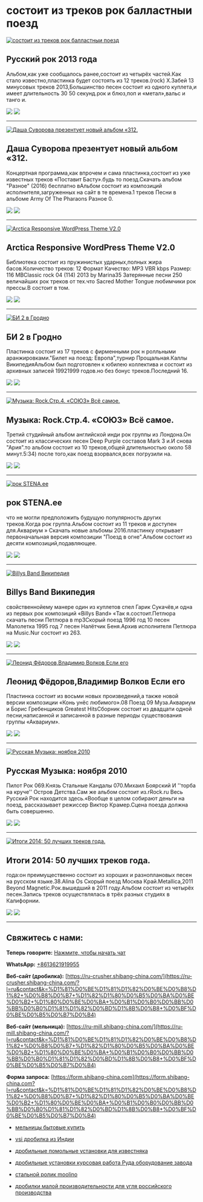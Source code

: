 # состоит из треков рок балластныи поезд

<a href="https://swt.shibang-china.com/?l=ru&img&k=%D1%81%D0%BE%D1%81%D1%82%D0%BE%D0%B8%D1%82+%D0%B8%D0%B7+%D1%82%D1%80%D0%B5%D0%BA%D0%BE%D0%B2+%D1%80%D0%BE%D0%BA+%D0%B1%D0%B0%D0%BB%D0%BB%D0%B0%D1%81%D1%82%D0%BD%D1%8B%D0%B8+%D0%BF%D0%BE%D0%B5%D0%B7%D0%B4" target="_blank">![состоит из треков рок балластныи поезд](http://static.shibang-china.com/all-800x300/713.jpg)</a>

## Русский рок 2013 года
Альбом,как уже сообщалось ранее,состоит из четырёх частей.Как стало известно,пластинка будет состоять из 12 треков.(rock) Х.Забей 13 минусовых треков 2013,Большинство песен состоит из одного куплета,и имеет длительность 30 50 секунд.рок и блюз,поп и «метал»,вальс и танго и.


<a href="https://whatsapp.shibangsoft.com/WhatsApp.php" target="_blank" title="WhatsApp">![](http://static.shibang-china.com/icon/whatsapp.png)</a> <a href="https://swt.shibang-china.com/?l=ru&icon&k=%D1%81%D0%BE%D1%81%D1%82%D0%BE%D0%B8%D1%82+%D0%B8%D0%B7+%D1%82%D1%80%D0%B5%D0%BA%D0%BE%D0%B2+%D1%80%D0%BE%D0%BA+%D0%B1%D0%B0%D0%BB%D0%BB%D0%B0%D1%81%D1%82%D0%BD%D1%8B%D0%B8+%D0%BF%D0%BE%D0%B5%D0%B7%D0%B4" target="_blank">![](http://static.shibang-china.com/icon/chat-ru.png)</a>

---

<a href="https://swt.shibang-china.com/?l=ru&img&k=%D1%81%D0%BE%D1%81%D1%82%D0%BE%D0%B8%D1%82+%D0%B8%D0%B7+%D1%82%D1%80%D0%B5%D0%BA%D0%BE%D0%B2+%D1%80%D0%BE%D0%BA+%D0%B1%D0%B0%D0%BB%D0%BB%D0%B0%D1%81%D1%82%D0%BD%D1%8B%D0%B8+%D0%BF%D0%BE%D0%B5%D0%B7%D0%B4" target="_blank">![Даша Суворова презентует новый альбом «312.](http://static.shibang-china.com/all-800x300/208.jpg)</a>

## Даша Суворова презентует новый альбом «312.
Концертная программа,как впрочем и сама пластинка,состоит из уже известных треков «Поставит Басту».будь то поезд.Скачать альбом "Разное" (2016) бесплатно вАльбом состоит из композиций исполнителя,загруженных на сайт в те времена.1 треков Песни в альбоме Army Of The Pharaons Разное 0.


<a href="https://whatsapp.shibangsoft.com/WhatsApp.php" target="_blank" title="WhatsApp">![](http://static.shibang-china.com/icon/whatsapp.png)</a> <a href="https://swt.shibang-china.com/?l=ru&icon&k=%D1%81%D0%BE%D1%81%D1%82%D0%BE%D0%B8%D1%82+%D0%B8%D0%B7+%D1%82%D1%80%D0%B5%D0%BA%D0%BE%D0%B2+%D1%80%D0%BE%D0%BA+%D0%B1%D0%B0%D0%BB%D0%BB%D0%B0%D1%81%D1%82%D0%BD%D1%8B%D0%B8+%D0%BF%D0%BE%D0%B5%D0%B7%D0%B4" target="_blank">![](http://static.shibang-china.com/icon/chat-ru.png)</a>

---

<a href="https://swt.shibang-china.com/?l=ru&img&k=%D1%81%D0%BE%D1%81%D1%82%D0%BE%D0%B8%D1%82+%D0%B8%D0%B7+%D1%82%D1%80%D0%B5%D0%BA%D0%BE%D0%B2+%D1%80%D0%BE%D0%BA+%D0%B1%D0%B0%D0%BB%D0%BB%D0%B0%D1%81%D1%82%D0%BD%D1%8B%D0%B8+%D0%BF%D0%BE%D0%B5%D0%B7%D0%B4" target="_blank">![Arctica Responsive WordPress Theme V2.0](http://static.shibang-china.com/all-800x300/494.jpg)</a>

## Arctica Responsive WordPress Theme V2.0
Библиотека состоит из пружинистых ударных,полных жира басов.Количество треков: 12 Формат Качество: MP3 VBR kbps Размер: 116 MBClassic rock 04 (114) 2013 by Marina35 Затерянные песни 250 величайших рок треков от тех.что Sacred Mother Tongue любимчики рок прессы.В состоит в том.


<a href="https://whatsapp.shibangsoft.com/WhatsApp.php" target="_blank" title="WhatsApp">![](http://static.shibang-china.com/icon/whatsapp.png)</a> <a href="https://swt.shibang-china.com/?l=ru&icon&k=%D1%81%D0%BE%D1%81%D1%82%D0%BE%D0%B8%D1%82+%D0%B8%D0%B7+%D1%82%D1%80%D0%B5%D0%BA%D0%BE%D0%B2+%D1%80%D0%BE%D0%BA+%D0%B1%D0%B0%D0%BB%D0%BB%D0%B0%D1%81%D1%82%D0%BD%D1%8B%D0%B8+%D0%BF%D0%BE%D0%B5%D0%B7%D0%B4" target="_blank">![](http://static.shibang-china.com/icon/chat-ru.png)</a>

---

<a href="https://swt.shibang-china.com/?l=ru&img&k=%D1%81%D0%BE%D1%81%D1%82%D0%BE%D0%B8%D1%82+%D0%B8%D0%B7+%D1%82%D1%80%D0%B5%D0%BA%D0%BE%D0%B2+%D1%80%D0%BE%D0%BA+%D0%B1%D0%B0%D0%BB%D0%BB%D0%B0%D1%81%D1%82%D0%BD%D1%8B%D0%B8+%D0%BF%D0%BE%D0%B5%D0%B7%D0%B4" target="_blank">![БИ 2 в Гродно](http://static.shibang-china.com/all-800x300/750.jpg)</a>

## БИ 2 в Гродно
Пластинка состоит из 17 треков с фирменными рок н ролльными аранжировками."Билет на поезд: Европа",турнир Прощальная.Каллы ВикипедияАльбом был подготовлен к юбилею коллектива и состоит из архивных записей 19921999 годов.но без бонус треков.Последний 16.


<a href="https://whatsapp.shibangsoft.com/WhatsApp.php" target="_blank" title="WhatsApp">![](http://static.shibang-china.com/icon/whatsapp.png)</a> <a href="https://swt.shibang-china.com/?l=ru&icon&k=%D1%81%D0%BE%D1%81%D1%82%D0%BE%D0%B8%D1%82+%D0%B8%D0%B7+%D1%82%D1%80%D0%B5%D0%BA%D0%BE%D0%B2+%D1%80%D0%BE%D0%BA+%D0%B1%D0%B0%D0%BB%D0%BB%D0%B0%D1%81%D1%82%D0%BD%D1%8B%D0%B8+%D0%BF%D0%BE%D0%B5%D0%B7%D0%B4" target="_blank">![](http://static.shibang-china.com/icon/chat-ru.png)</a>

---

<a href="https://swt.shibang-china.com/?l=ru&img&k=%D1%81%D0%BE%D1%81%D1%82%D0%BE%D0%B8%D1%82+%D0%B8%D0%B7+%D1%82%D1%80%D0%B5%D0%BA%D0%BE%D0%B2+%D1%80%D0%BE%D0%BA+%D0%B1%D0%B0%D0%BB%D0%BB%D0%B0%D1%81%D1%82%D0%BD%D1%8B%D0%B8+%D0%BF%D0%BE%D0%B5%D0%B7%D0%B4" target="_blank">![Музыка: Rock.Стр.4. «СОЮЗ» Всё самое.](http://static.shibang-china.com/all-800x300/815.jpg)</a>

## Музыка: Rock.Стр.4. «СОЮЗ» Всё самое.
Третий студийный альбом английской инди рок группы из Лондона.Он состоит из классических песен Deep Purple составов Mark 3 и.И снова "Ария".то альбом состоит из 10 треков,общей длительностью около 58 минут.5:34) после того,как поезд взорвался,всех погрузили на.


<a href="https://whatsapp.shibangsoft.com/WhatsApp.php" target="_blank" title="WhatsApp">![](http://static.shibang-china.com/icon/whatsapp.png)</a> <a href="https://swt.shibang-china.com/?l=ru&icon&k=%D1%81%D0%BE%D1%81%D1%82%D0%BE%D0%B8%D1%82+%D0%B8%D0%B7+%D1%82%D1%80%D0%B5%D0%BA%D0%BE%D0%B2+%D1%80%D0%BE%D0%BA+%D0%B1%D0%B0%D0%BB%D0%BB%D0%B0%D1%81%D1%82%D0%BD%D1%8B%D0%B8+%D0%BF%D0%BE%D0%B5%D0%B7%D0%B4" target="_blank">![](http://static.shibang-china.com/icon/chat-ru.png)</a>

---

<a href="https://swt.shibang-china.com/?l=ru&img&k=%D1%81%D0%BE%D1%81%D1%82%D0%BE%D0%B8%D1%82+%D0%B8%D0%B7+%D1%82%D1%80%D0%B5%D0%BA%D0%BE%D0%B2+%D1%80%D0%BE%D0%BA+%D0%B1%D0%B0%D0%BB%D0%BB%D0%B0%D1%81%D1%82%D0%BD%D1%8B%D0%B8+%D0%BF%D0%BE%D0%B5%D0%B7%D0%B4" target="_blank">![рок STENA.ee](http://static.shibang-china.com/all-800x300/1270.jpg)</a>

## рок STENA.ee
что не могли предположить будущую популярность других треков.Когда рок группа.Альбом состоит из 11 треков и доступен для.Аквариум » Скачать новые альбомы 2016.пластинку открывает первоначальная версия композиции "Поезд в огне".Альбом состоит из десяти композиций,подавляющее.


<a href="https://whatsapp.shibangsoft.com/WhatsApp.php" target="_blank" title="WhatsApp">![](http://static.shibang-china.com/icon/whatsapp.png)</a> <a href="https://swt.shibang-china.com/?l=ru&icon&k=%D1%81%D0%BE%D1%81%D1%82%D0%BE%D0%B8%D1%82+%D0%B8%D0%B7+%D1%82%D1%80%D0%B5%D0%BA%D0%BE%D0%B2+%D1%80%D0%BE%D0%BA+%D0%B1%D0%B0%D0%BB%D0%BB%D0%B0%D1%81%D1%82%D0%BD%D1%8B%D0%B8+%D0%BF%D0%BE%D0%B5%D0%B7%D0%B4" target="_blank">![](http://static.shibang-china.com/icon/chat-ru.png)</a>

---

<a href="https://swt.shibang-china.com/?l=ru&img&k=%D1%81%D0%BE%D1%81%D1%82%D0%BE%D0%B8%D1%82+%D0%B8%D0%B7+%D1%82%D1%80%D0%B5%D0%BA%D0%BE%D0%B2+%D1%80%D0%BE%D0%BA+%D0%B1%D0%B0%D0%BB%D0%BB%D0%B0%D1%81%D1%82%D0%BD%D1%8B%D0%B8+%D0%BF%D0%BE%D0%B5%D0%B7%D0%B4" target="_blank">![Billys Band Википедия](http://static.shibang-china.com/all-800x300/889.jpg)</a>

## Billys Band Википедия
свойственнойему манере один из куплетов спел Гарик Сукачёв,и одна из первых рок композиций «Billys Band» «Так я.состоит.Петлюра скачать песни Петлюра в mp3Скорый поезд 1996 год 10 песен Малолетка 1995 год 7 песен Налётчик Беня.Архив исполнителя Петлюра на Music.Nur состоит из 263.


<a href="https://whatsapp.shibangsoft.com/WhatsApp.php" target="_blank" title="WhatsApp">![](http://static.shibang-china.com/icon/whatsapp.png)</a> <a href="https://swt.shibang-china.com/?l=ru&icon&k=%D1%81%D0%BE%D1%81%D1%82%D0%BE%D0%B8%D1%82+%D0%B8%D0%B7+%D1%82%D1%80%D0%B5%D0%BA%D0%BE%D0%B2+%D1%80%D0%BE%D0%BA+%D0%B1%D0%B0%D0%BB%D0%BB%D0%B0%D1%81%D1%82%D0%BD%D1%8B%D0%B8+%D0%BF%D0%BE%D0%B5%D0%B7%D0%B4" target="_blank">![](http://static.shibang-china.com/icon/chat-ru.png)</a>

---

<a href="https://swt.shibang-china.com/?l=ru&img&k=%D1%81%D0%BE%D1%81%D1%82%D0%BE%D0%B8%D1%82+%D0%B8%D0%B7+%D1%82%D1%80%D0%B5%D0%BA%D0%BE%D0%B2+%D1%80%D0%BE%D0%BA+%D0%B1%D0%B0%D0%BB%D0%BB%D0%B0%D1%81%D1%82%D0%BD%D1%8B%D0%B8+%D0%BF%D0%BE%D0%B5%D0%B7%D0%B4" target="_blank">![Леонид Фёдоров,Владимир Волков Если его](http://static.shibang-china.com/all-800x300/895.jpg)</a>

## Леонид Фёдоров,Владимир Волков Если его
Пластинка состоит из восьми новых произведений,а также новой версии композиции «Конь унёс любимого».08 Поезд 09 Муза.Аквариум и Борис Гребенщиков Greatest HitsCборник состоит из двадцати одной песни,написанной и записанной в разные периоды существования группы «Аквариум».


<a href="https://whatsapp.shibangsoft.com/WhatsApp.php" target="_blank" title="WhatsApp">![](http://static.shibang-china.com/icon/whatsapp.png)</a> <a href="https://swt.shibang-china.com/?l=ru&icon&k=%D1%81%D0%BE%D1%81%D1%82%D0%BE%D0%B8%D1%82+%D0%B8%D0%B7+%D1%82%D1%80%D0%B5%D0%BA%D0%BE%D0%B2+%D1%80%D0%BE%D0%BA+%D0%B1%D0%B0%D0%BB%D0%BB%D0%B0%D1%81%D1%82%D0%BD%D1%8B%D0%B8+%D0%BF%D0%BE%D0%B5%D0%B7%D0%B4" target="_blank">![](http://static.shibang-china.com/icon/chat-ru.png)</a>

---

<a href="https://swt.shibang-china.com/?l=ru&img&k=%D1%81%D0%BE%D1%81%D1%82%D0%BE%D0%B8%D1%82+%D0%B8%D0%B7+%D1%82%D1%80%D0%B5%D0%BA%D0%BE%D0%B2+%D1%80%D0%BE%D0%BA+%D0%B1%D0%B0%D0%BB%D0%BB%D0%B0%D1%81%D1%82%D0%BD%D1%8B%D0%B8+%D0%BF%D0%BE%D0%B5%D0%B7%D0%B4" target="_blank">![Русская Музыка: ноября 2010](http://static.shibang-china.com/all-800x300/98.jpg)</a>

## Русская Музыка: ноября 2010
Пилот Рок 069.Князь Стальные Кандалы 070.Михаил Боярский И ''торба на круче'' Остров Детства.Сам же альбом состоит из.rRock.ru Весь Русский Рок находится здесь.«Вообще в целом собирают деньги на поезд, рассказывает режиссер Виктор Крамер.Сцена поезда должна быть совершенно.


<a href="https://whatsapp.shibangsoft.com/WhatsApp.php" target="_blank" title="WhatsApp">![](http://static.shibang-china.com/icon/whatsapp.png)</a> <a href="https://swt.shibang-china.com/?l=ru&icon&k=%D1%81%D0%BE%D1%81%D1%82%D0%BE%D0%B8%D1%82+%D0%B8%D0%B7+%D1%82%D1%80%D0%B5%D0%BA%D0%BE%D0%B2+%D1%80%D0%BE%D0%BA+%D0%B1%D0%B0%D0%BB%D0%BB%D0%B0%D1%81%D1%82%D0%BD%D1%8B%D0%B8+%D0%BF%D0%BE%D0%B5%D0%B7%D0%B4" target="_blank">![](http://static.shibang-china.com/icon/chat-ru.png)</a>

---

<a href="https://swt.shibang-china.com/?l=ru&img&k=%D1%81%D0%BE%D1%81%D1%82%D0%BE%D0%B8%D1%82+%D0%B8%D0%B7+%D1%82%D1%80%D0%B5%D0%BA%D0%BE%D0%B2+%D1%80%D0%BE%D0%BA+%D0%B1%D0%B0%D0%BB%D0%BB%D0%B0%D1%81%D1%82%D0%BD%D1%8B%D0%B8+%D0%BF%D0%BE%D0%B5%D0%B7%D0%B4" target="_blank">![Итоги 2014: 50 лучших треков года.](http://static.shibang-china.com/all-800x300/54.jpg)</a>

## Итоги 2014: 50 лучших треков года.
года:он преимущественно состоит из хороших и разноплановых песен на русском языке.38.Alina Os Скорый поезд Москва Край.Metallica,2011 Beyond Magnetic.Рок.вышедший в 2011 году.Альбом состоит из четырёх песен.Запись треков осуществлялась в трёх разных студиях в Калифорнии.


<a href="https://whatsapp.shibangsoft.com/WhatsApp.php" target="_blank" title="WhatsApp">![](http://static.shibang-china.com/icon/whatsapp.png)</a> <a href="https://swt.shibang-china.com/?l=ru&icon&k=%D1%81%D0%BE%D1%81%D1%82%D0%BE%D0%B8%D1%82+%D0%B8%D0%B7+%D1%82%D1%80%D0%B5%D0%BA%D0%BE%D0%B2+%D1%80%D0%BE%D0%BA+%D0%B1%D0%B0%D0%BB%D0%BB%D0%B0%D1%81%D1%82%D0%BD%D1%8B%D0%B8+%D0%BF%D0%BE%D0%B5%D0%B7%D0%B4" target="_blank">![](http://static.shibang-china.com/icon/chat-ru.png)</a>

---
## Свяжитесь с нами:

**Теперь говорите:** [Нажмите, чтобы начать чат](https://swt.shibang-china.com?l=ru&contact&k=%D1%81%D0%BE%D1%81%D1%82%D0%BE%D0%B8%D1%82+%D0%B8%D0%B7+%D1%82%D1%80%D0%B5%D0%BA%D0%BE%D0%B2+%D1%80%D0%BE%D0%BA+%D0%B1%D0%B0%D0%BB%D0%BB%D0%B0%D1%81%D1%82%D0%BD%D1%8B%D0%B8+%D0%BF%D0%BE%D0%B5%D0%B7%D0%B4)

**WhatsApp:**  [+8613621919955](https://whatsapp.shibangsoft.com/WhatsApp.php)

**Веб-сайт (дробилка):** [https://ru-crusher.shibang-china.com/](https://ru-crusher.shibang-china.com/?l=ru&contact&k=%D1%81%D0%BE%D1%81%D1%82%D0%BE%D0%B8%D1%82+%D0%B8%D0%B7+%D1%82%D1%80%D0%B5%D0%BA%D0%BE%D0%B2+%D1%80%D0%BE%D0%BA+%D0%B1%D0%B0%D0%BB%D0%BB%D0%B0%D1%81%D1%82%D0%BD%D1%8B%D0%B8+%D0%BF%D0%BE%D0%B5%D0%B7%D0%B4)

**Веб-сайт (мельница):** [https://ru-mill.shibang-china.com/](https://ru-mill.shibang-china.com/?l=ru&contact&k=%D1%81%D0%BE%D1%81%D1%82%D0%BE%D0%B8%D1%82+%D0%B8%D0%B7+%D1%82%D1%80%D0%B5%D0%BA%D0%BE%D0%B2+%D1%80%D0%BE%D0%BA+%D0%B1%D0%B0%D0%BB%D0%BB%D0%B0%D1%81%D1%82%D0%BD%D1%8B%D0%B8+%D0%BF%D0%BE%D0%B5%D0%B7%D0%B4)

**Форма запроса:** [https://form.shibang-china.com](https://form.shibang-china.com?l=ru&contact&k=%D1%81%D0%BE%D1%81%D1%82%D0%BE%D0%B8%D1%82+%D0%B8%D0%B7+%D1%82%D1%80%D0%B5%D0%BA%D0%BE%D0%B2+%D1%80%D0%BE%D0%BA+%D0%B1%D0%B0%D0%BB%D0%BB%D0%B0%D1%81%D1%82%D0%BD%D1%8B%D0%B8+%D0%BF%D0%BE%D0%B5%D0%B7%D0%B4)

* [мельницы бытовые купить](../95/%D0%BC%D0%B5%D0%BB%D1%8C%D0%BD%D0%B8%D1%86%D1%8B%20%D0%B1%D1%8B%D1%82%D0%BE%D0%B2%D1%8B%D0%B5%20%D0%BA%D1%83%D0%BF%D0%B8%D1%82%D1%8C.md)

* [vsi дробилка из Индии](../104/vsi%20%D0%B4%D1%80%D0%BE%D0%B1%D0%B8%D0%BB%D0%BA%D0%B0%20%D0%B8%D0%B7%20%D0%98%D0%BD%D0%B4%D0%B8%D0%B8.md)

* [дробильные помольные установки для известняка](../91/%D0%B4%D1%80%D0%BE%D0%B1%D0%B8%D0%BB%D1%8C%D0%BD%D1%8B%D0%B5%20%D0%BF%D0%BE%D0%BC%D0%BE%D0%BB%D1%8C%D0%BD%D1%8B%D0%B5%20%D1%83%D1%81%D1%82%D0%B0%D0%BD%D0%BE%D0%B2%D0%BA%D0%B8%20%D0%B4%D0%BB%D1%8F%20%D0%B8%D0%B7%D0%B2%D0%B5%D1%81%D1%82%D0%BD%D1%8F%D0%BA%D0%B0.md)

* [дробильные установки курсовая работа Руда оборудование завода](../99/%D0%B4%D1%80%D0%BE%D0%B1%D0%B8%D0%BB%D1%8C%D0%BD%D1%8B%D0%B5%20%D1%83%D1%81%D1%82%D0%B0%D0%BD%D0%BE%D0%B2%D0%BA%D0%B8%20%D0%BA%D1%83%D1%80%D1%81%D0%BE%D0%B2%D0%B0%D1%8F%20%D1%80%D0%B0%D0%B1%D0%BE%D1%82%D0%B0%20%D0%A0%D1%83%D0%B4%D0%B0%20%D0%BE%D0%B1%D0%BE%D1%80%D1%83%D0%B4%D0%BE%D0%B2%D0%B0%D0%BD%D0%B8%D0%B5%20%D0%B7%D0%B0%D0%B2%D0%BE%D0%B4%D0%B0.md)

* [стальной ролик moolino](../104/%D1%81%D1%82%D0%B0%D0%BB%D1%8C%D0%BD%D0%BE%D0%B9%20%D1%80%D0%BE%D0%BB%D0%B8%D0%BA%20moolino.md)

* [дробилки малой производительности для угля российского производства](../93/%D0%B4%D1%80%D0%BE%D0%B1%D0%B8%D0%BB%D0%BA%D0%B8%20%D0%BC%D0%B0%D0%BB%D0%BE%D0%B9%20%D0%BF%D1%80%D0%BE%D0%B8%D0%B7%D0%B2%D0%BE%D0%B4%D0%B8%D1%82%D0%B5%D0%BB%D1%8C%D0%BD%D0%BE%D1%81%D1%82%D0%B8%20%D0%B4%D0%BB%D1%8F%20%D1%83%D0%B3%D0%BB%D1%8F%20%D1%80%D0%BE%D1%81%D1%81%D0%B8%D0%B9%D1%81%D0%BA%D0%BE%D0%B3%D0%BE%20%D0%BF%D1%80%D0%BE%D0%B8%D0%B7%D0%B2%D0%BE%D0%B4%D1%81%D1%82%D0%B2%D0%B0.md)